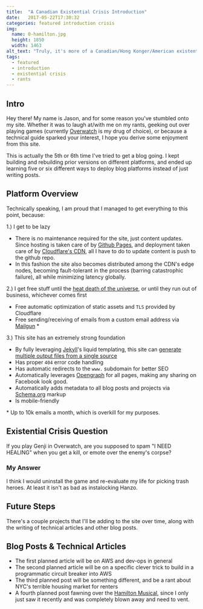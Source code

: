 ```yaml
---
title:  "A Canadian Existential Crisis Introduction"
date:   2017-05-22T17:30:32
categories: featured introduction crisis
img:
  name: 0-hamilton.jpg
  height: 1850
  width: 1463
alt_text: "Truly, it's more of a Canadian/Hong Konger/American existential crisis."
tags:
  - featured
  - introduction
  - existential crisis
  - rants
---
```

## Intro
Hey there! My name is Jason, and for some reason you've stumbled onto my site.
Whether it was to laugh at/with me on my rants, geeking out over playing games
(currently [Overwatch](https://playoverwatch.com/) is my drug of choice), or
because a technical guide sparked your interest, I hope you derive some
enjoyment from this site.

This is actually the 5th or 6th time I've tried to get a blog going. I kept
building and rebuilding prior versions on different platforms, and ended up
learning five or six different ways to deploy blog platforms instead of just
writing posts.

## Platform Overview
Technically speaking, I am proud that I managed to get everything to this point,
because:

1.) I get to be lazy
  - There is no maintenance required for the site, just content updates. Since
  hosting is taken care of by [Github Pages](https://pages.github.com/), and
  deployment taken care of by [Cloudflare's CDN](https://www.cloudflare.com/),
  all I have to do to update content is push to the github repo.
  - In this fashion the site also becomes distributed among the CDN's
  edge nodes, becoming fault-tolerant in the process (barring catastrophic
  failure), all while minimizing latency globally.

2.) I get free stuff until the [heat death of the universe](https://www.youtube.com/watch?v=F1CddzgVW14),
or until they run out of business, whichever comes first
  - Free automatic optimization of static assets and `TLS` provided by Cloudflare
  - Free sending/receiving of emails from a custom email address via [Mailgun](https://www.mailgun.com/) *

3.) This site has an extremely strong foundation
  - By fully leveraging [Jekyll](https://jekyllrb.com/)'s liquid templating,
  this site can [generate multiple output files from a single source](https://github.com/jekyll/jekyll/issues/3041#issuecomment-303910050)
  - Has proper `404` error code handling
  - Has automatic redirects to the `www.` subdomain for better SEO
  - Automatically leverages [Opengraph](https://developers.facebook.com/docs/sharing/opengraph) for all pages,
  making any sharing on Facebook look good.
  - Automatically adds metadata to all blog posts and projects via [Schema.org](https://schema.org/docs/schemas.html)
  markup
  - Is mobile-friendly

\* Up to 10k emails a month, which is overkill for my purposes.

## Existential Crisis Question
If you play Genji in Overwatch, are you supposed to spam
"I NEED HEALING" when you get a kill, or emote over the
enemy's corpse?

### My Answer
I think I would uninstall the game and re-evaluate my life
for picking trash heroes. At least it isn't as bad as
instalocking Hanzo.

## Future Steps
There's a couple projects that I'll be adding to the site over time,
along with the writing of technical articles and other blog posts.

## Blog Posts & Technical Articles
- The first planned article will be on AWS and dev-ops in general
- The second planned article will be on a specific clever trick
to build in a programmatic circuit breaker into AWS
- The third planned post will be something different, and be a
rant about NYC's terrible housing market for renters
- A fourth planned post fawning over the
[Hamilton Musical](http://www.hamiltonbroadway.com/), since I only just
saw it recently and was completely blown away and need to vent.
